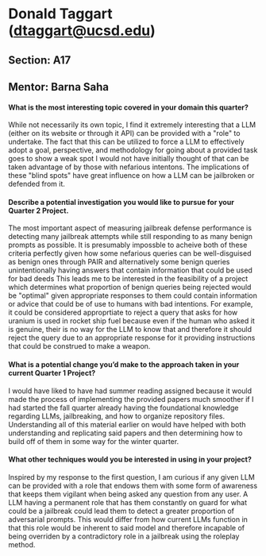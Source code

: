 # Donald Taggart (dtaggart@ucsd.edu)
## Section: A17
## Mentor: Barna Saha

#### **What is the most interesting topic covered in your domain this quarter?**
While not necessarily its own topic, I find it extremely interesting that a LLM (either on its website or through it API) can be provided with a "role" to undertake. The fact that this can be utilized to force a LLM to effectively adopt a goal, perspective, and methodology for going about a provided task goes to show a weak spot I would not have initially thought of that can be taken advantage of by those with nefarious intentons. The implications of these "blind spots" have great influence on how a LLM can be jailbroken or defended from it.

#### **Describe a potential investigation you would like to pursue for your Quarter 2 Project.**
The most important aspect of measuring jailbreak defense performance is detecting many jailbreak attempts while still responding to as many benign prompts as possible. It is presumably impossble to acheive both of these criteria perfectly given how some nefarious queries can be well-disguised as benign ones through PAIR and alternatively some benign queries unintentionally having answers that contain information that could be used for bad deeds This leads me to be interested in the feasibility of a project which determines what proportion of benign queries being rejected would be "optimal" given appropriate responses to them could contain information or advice that could be of use to humans with bad intentions. For example, it could be considered approprtiate to reject a query that asks for how uranium is used in rocket ship fuel because even if the human who asked it is genuine, their is no way for the LLM to know that and therefore it should reject the query due to an appropriate response for it providing instructions that could be construed to make a weapon.

#### **What is a potential change you’d make to the approach taken in your current Quarter 1 Project?**
I would have liked to have had summer reading assigned because it would made the process of implementing the provided papers much smoother if I had started the fall quarter already having the foundational knowledge regarding LLMs, jailbreaking, and how to organize repository files. Understanding all of this material earlier on would have helped with both understanding and replicating said papers and then determining how to build off of them in some way for the winter quarter.

#### **What other techniques would you be interested in using in your project?**
Inspired by my response to the first question, I am curious if any given LLM can be provided with a role that endows them with some form of awareness that keeps them vigilant when being asked any question from any user. A LLM having a permanent role that has them constantly on guard for what could be a jailbreak could lead them to detect a greater proportion of adversarial prompts. This would differ from how current LLMs function in that this role would be inherent to said model and therefore incapable of being overriden by a contradictory role in a jailbreak using the roleplay method.
